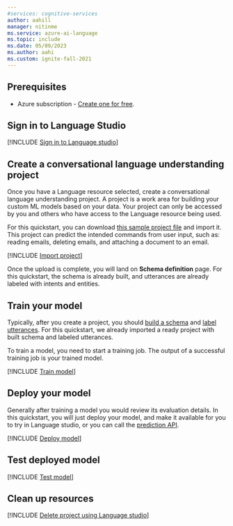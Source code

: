 ```yaml
---
#services: cognitive-services
author: aahill
manager: nitinme
ms.service: azure-ai-language
ms.topic: include
ms.date: 05/09/2023
ms.author: aahi
ms.custom: ignite-fall-2021
---
```


## Prerequisites

* Azure subscription - [Create one for free](https://azure.microsoft.com/free/cognitive-services).

## Sign in to Language Studio

[!INCLUDE [Sign in to Language studio](../language-studio/sign-in-studio.md)]


## Create a conversational language understanding project

Once you have a Language resource selected, create a conversational language understanding project. A project is a work area for building your custom ML models based on your data. Your project can only be accessed by you and others who have access to the Language resource being used.

For this quickstart, you can download [this sample project file](https://go.microsoft.com/fwlink/?linkid=2196152) and import it. This project can predict the intended commands from user input, such as: reading emails, deleting emails, and attaching a document to an email. 

[!INCLUDE [Import project](../language-studio/import-project.md)]

Once the upload is complete, you will land on **Schema definition** page. For this quickstart, the schema is already built, and utterances are already labeled with intents and entities.

## Train your model

Typically, after you create a project, you should [build a schema](../../how-to/build-schema.md) and [label utterances](../../how-to/tag-utterances.md). For this quickstart, we already imported a ready project with built schema and labeled utterances. 
 
To train a model, you need to start a training job. The output of a successful training job is your trained model.

[!INCLUDE [Train model](../language-studio/train-model.md)]

## Deploy your model

Generally after training a model you would review its evaluation details. In this quickstart, you will just deploy your model, and make it available for you to try in Language studio, or you can call the [prediction API](https://aka.ms/clu-apis).

[!INCLUDE [Deploy model](../language-studio/deploy-model.md)]

## Test deployed model

[!INCLUDE [Test model](../language-studio/test-model.md)]

## Clean up resources

[!INCLUDE [Delete project using Language studio](../language-studio/delete-project.md)]
 
